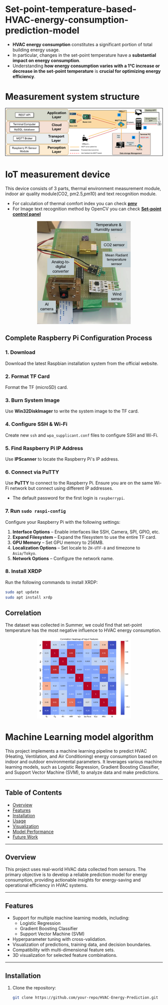 # Set-point-temperature-based-HVAC-energy-consumption-prediction-model

- **HVAC energy consumption** constitutes a significant portion of total building energy usage.  
- In particular, changes in the set-point temperature have a **substantial impact on energy consumption**.  
- Understanding **how energy consumption varies with a 1°C increase or decrease in the set-point temperature** is **crucial for optimizing energy efficiency**.
# Measurement system structure
<p align="center">
  <img src="Image/Layers.png" width=700 alt="Layers">
</p>

# IoT measurement device 
This device consists of 3 parts, thermal environment measurement module, indoor air quality module(CO2, pm2.5,pm10) and text recognition module.
- For calculation of thermal comfort index you can check [**pmv**](https://github.com/Raskiller503/Thermal-comfort-tool-)
- For Image text recognition method by OpenCV you can check [**Set-point control panel**](https://github.com/Raskiller503/ImageRecognition-AC-pannel-_-OpenCV)
<p align="center">
  <img src="Image/device.png" width=300 alt="device">
</p>

## Complete Raspberry Pi Configuration Process

### 1. Download

Download the latest Raspbian installation system from the official website.

### 2. Format TF Card

Format the TF (microSD) card.

### 3. Burn System Image

Use **Win32DiskImager** to write the system image to the TF card.

### 4. Configure SSH & Wi-Fi

Create new `ssh` and `wpa_supplicant.conf` files to configure SSH and Wi-Fi.

### 5. Find Raspberry Pi IP Address

Use **IPScanner** to locate the Raspberry Pi's IP address.

### 6. Connect via PuTTY

Use **PuTTY** to connect to the Raspberry Pi. Ensure you are on the same Wi-Fi network but connect using different IP addresses.

- The default password for the first login is `raspberrypi`.

### 7. Run `sudo raspi-config`

Configure your Raspberry Pi with the following settings:

1. **Interface Options** – Enable interfaces like SSH, Camera, SPI, GPIO, etc.
2. **Expand Filesystem** – Expand the filesystem to use the entire TF card.
3. **GPU Memory** – Set GPU memory to 256MB.
4. **Localization Options** – Set locale to `ZH-UTF-8` and timezone to `Asia/Tokyo`.
5. **Network Options** – Configure the network name.

### 8. Install XRDP

Run the following commands to install XRDP:

```bash
sudo apt update
sudo apt install xrdp 
```

## Correlation
The dataset was collected in Summer, we could find that set-point temperature has the most negative influence to HVAC energy consumption.
<p align="center">
  <img src="Image/Correlation.png" width=300  alt="Correlation">
</p>

# Machine Learning model algorithm

This project implements a machine learning pipeline to predict HVAC (Heating, Ventilation, and Air Conditioning) energy consumption based on indoor and outdoor environmental parameters. It leverages various machine learning models, such as Logistic Regression, Gradient Boosting Classifier, and Support Vector Machine (SVM), to analyze data and make predictions.

---

## Table of Contents

- [Overview](#overview)
- [Features](#features)
- [Installation](#installation)
- [Usage](#usage)
- [Visualization](#visualization)
- [Model Performance](#model-performance)
- [Future Work](#future-work)

---

## Overview

This project uses real-world HVAC data collected from sensors. The primary objective is to develop a reliable prediction model for energy consumption, providing actionable insights for energy-saving and operational efficiency in HVAC systems.

---

## Features

- Support for multiple machine learning models, including:
  - Logistic Regression
  - Gradient Boosting Classifier
  - Support Vector Machine (SVM)
- Hyperparameter tuning with cross-validation.
- Visualization of predictions, training data, and decision boundaries.
- Compatibility with multi-dimensional feature sets.
- 3D visualization for selected feature combinations.

---

## Installation

1. Clone the repository:
   ```bash
   git clone https://github.com/your-repo/HVAC-Energy-Prediction.git
    ```





